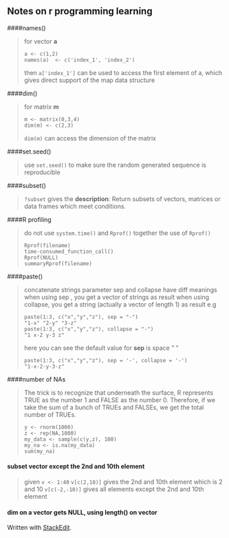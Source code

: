 Notes on r programming learning 
-----------------------------------------
####names()

> for vector  **a** 
> ``` 
> a <- c(1,2) 
> names(a)  <- c('index_1', 'index_2')
> ```
> then ```a['index_1']``` can be used to access the first element of
> a, which gives direct support of the map data structure

####dim()

> for matrix **m** 
> ```
> m <- matrix(0,3,4)   
> dim(m) <- c(2,3) 
> ```
> ```dim(m)``` can access the dimension of the matrix
> 


####set.seed()
> use ```set.seed()``` to make sure the random generated sequence is reproducible

####subset()
> ```?subset``` gives the **description**:
> Return subsets of vectors, matrices or data frames which meet conditions.

####R profiling
>do not use ```system.time()``` and ```Rprof()```  together
>the use of ```Rprof()```
>```
>Rprof(filename)
>time-consumed_function_call()
>Rprof(NULL)
>summaryRprof(filename)
>```


####paste()
> concatenate strings
> parameter sep and collapse have diff meanings
> when using sep , you get a vector of strings as result
> when using collapse, you get a string (actually a vector of length 1) as result
> e.g
> ```
> paste(1:3, c("x","y","z"), sep = "-")
> "1-x" "2-y" "3-z"
> paste(1:3, c("x","y","z"), collapse = "-")
> "1 x-2 y-3 z"
> ```
> here you can see the default value for **sep** is space " "
> ```
> paste(1:3, c("x","y","z"), sep = '-', collapse = '-')
> "1-x-2-y-3-z"
> ```

####number of NAs
>The trick is to recognize that underneath the surface, R
represents TRUE as the number 1 and FALSE as the number 0.
Therefore, if we take the sum of a bunch of TRUEs and FALSEs, we
get the total number of TRUEs.
>```
>y <- rnorm(1000)
>z <- rep(NA,1000)
>my_data <- sample(c(y,z), 100)
>my_na <- is.na(my_data)
>sum(my_na)
>```

#### subset vector except the 2nd and 10th element
> given ```v <- 1:40```
> ```v[c(2,10)]``` gives the 2nd and 10th element which is 2 and 10
> ```v[c(-2,-10)]``` gives all elements except the 2nd and 10th element

#### dim on a vector gets NULL, using length() on vector




Written with [StackEdit](https://stackedit.io/).
